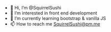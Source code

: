- 👋 Hi, I’m @SquirrelSushi
- 👀 I’m interested in front end development
- 🌱 I’m currently learning bootstrap & vanilla JS
- 📫 How to reach me SquirrelSushi@pm.me

<!---
SquirrelSushi/SquirrelSushi is a ✨ special ✨ repository because its `README.md` (this file) appears on your GitHub profile.
You can click the Preview link to take a look at your changes.
--->
